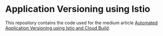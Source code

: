 # Application Versioning using Istio

This repository contains the code used for the medium article [Automated Application Versioning using Istio and Cloud Build](https://medium.com).